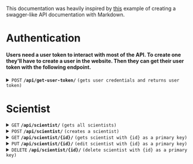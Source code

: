 This documentation was heavily inspired by [this](https://gist.github.com/azagniotov/a4b16faf0febd12efbc6c3d7370383a6) example of creating a swagger-like API documentation with Markdown.

# Authentication
#### Users need a user token to interact with most of the API. To create one they'll have to create a user in the website. Then they can get their user token with the following endpoint.
<details>
    <summary>
        <code>POST</code> <code><b>/api/get-user-token/</b></code> <code>(gets user credentials and returns user token)</code>
    </summary>

#### Authentication
   > Not required

#### Parameters
   > | Name       | Type     | Data Type | Description         |
   > |------------|----------|-----------|---------------------|
   > | `username` | required | string    | The user's username |
   > | `password` | required | string    | The user's password |

#### Responses
   > |  HTTP Code  | Content-Type       | Response                           |
   > |-------------|--------------------|------------------------------------|
   > | `200`       | `application/json` | `{"token": <token>}`               |
   > | `400`       | `application/json` | `{"error": "Invalid JSON."}        |
   > | `400`       | `application/json` | `{"error": "Invalid credentials."} | 

#### Example cURL
   > curl -X POST -H "Content-Type: application/json" --data '{"username": "username", "password": "password"}' http://localhost:8000/api/get-user-token/
</details>

# Scientist

<details>
    <summary>
        <code>GET</code> <code><b>/api/scientist/</b></code> <code>(gets all scientists)</code>
    </summary>

#### Authentication
   > Required

#### Parameters
   > None

#### Responses
   > |  HTTP Code  | Content-Type       | Response                                       |
   > |-------------|--------------------|------------------------------------------------|
   > | `200`       | `application/json` | `JSON String with all scientists' information` |

#### Example cURL
   > curl -X GET -H "Authorization: Bearer <USER_TOKEN>" http://localhost:8000/api/scientist/
</details>

<details>
    <summary>
        <code>POST</code> <code><b>/api/scientist/</b></code> <code>(creates a scientist)</code>
    </summary>

#### Authentication
   > Required

#### Parameters
   > | Name         | Type     | Data Type | Description                |
   > |--------------|----------|-----------|----------------------------|
   > | `first_name` | required | string    | The scientist's first name |
   > | `last_name`  | required | string    | The scientist's last name  |
   > | `email`      | required | string    | The scientist's email      |
   > | `ci`         | required | string    | The scientist's ci         |

#### Responses
   > |  HTTP Code  | Content-Type       | Response                                                   |
   > |-------------|--------------------|------------------------------------------------------------|
   > | `201`       | `application/json` | `JSON String with all the created scientist's information` |
   > | `400`       | `application/json` | `{"error": "Invalid JSON."}`                               |
   > | `400`       | `application/json` | `{"error": "Scientist already registered."}`               |

#### Example cURL
   > curl -X POST -H "Content-Type: application/json" -H "Authorization: Bearer <USER_TOKEN>" --data '{"first_name": "first_name", "last_name": "last_name", "ci": "123456", "email": "email@example.com"}' http://localhost:8000/api/scientist/
</details>

<details>
    <summary>
        <code>GET</code> <code><b>/api/scientist/{id}/</b></code> <code>(gets scientist with {id} as a primary key)</code>
    </summary>

#### Authentication
   > Required

#### Parameters
   > | Name | Type     | Data Type | Description        |
   > |------|----------|-----------|--------------------|
   > | `id` | required | string    | The scientist's id |

#### Responses
   > |  HTTP Code  | Content-Type       | Response                                                 |
   > |-------------|--------------------|----------------------------------------------------------|
   > | `201`       | `application/json` | `JSON String with the requested scientist's information` |
   > | `404`       | `application/json` | `{"error": "Scientist not found."}`                      |

#### Example cURL
   > curl -X GET -H "Authorization: Bearer <USER_TOKEN>" http://localhost:8000/api/scientist/1/
</details>

<details>
    <summary>
        <code>PUT</code> <code><b>/api/scientist/{id}/</b></code> <code>(edit scientist with {id} as a primary key)</code>
    </summary>

#### Authentication
   > Required

#### Parameters
   > | Name         | Type     | Data Type | Description                |
   > |--------------|----------|-----------|----------------------------|
   > | `first_name` | optional | string    | The scientist's first name |
   > | `last_name`  | optional | string    | The scientist's last name  |
   > | `email`      | optional | string    | The scientist's email      |
   > | `ci`         | optional | string    | The scientist's ci         |

#### Responses
   > |  HTTP Code  | Content-Type       | Response                                         |
   > |-------------|--------------------|--------------------------------------------------|
   > | `200`       | `application/json` | `{"message": "Scientist updated successfully!"}` |
   > | `400`       | `application/json` | `{"error": "Invalid JSON."}                      |   
   > | `404`       | `application/json` | `{"error": "Scientist not found."}`              |

#### Example cURL
   > curl -X PUT -H "Content-Type: application/json" -H "Authorization: Bearer <USER_TOKEN>" --data '{"email": "new_email@example.com"}' http://localhost:8000/api/scientist/1/
</details>

<details>
    <summary>
        <code>DELETE</code> <code><b>/api/scientist/{id}/</b></code> <code>(delete scientist with {id} as a primary key)</code>
    </summary>

#### Authentication
   > Required

#### Parameters
   > None

#### Responses
   > |  HTTP Code  | Content-Type       | Response                                         |
   > |-------------|--------------------|--------------------------------------------------|
   > | `200`       | `application/json` | `{'message': 'Scientist deleted successfully!'}` |
   > | `404`       | `application/json` | `{"error": "Scientist not found."}`              |

#### Example cURL
   > curl -X DELETE -H "Content-Type: application/json" -H "Authorization: Bearer <USER_TOKEN>" http://localhost:8000/api/scientist/1/
</details>
